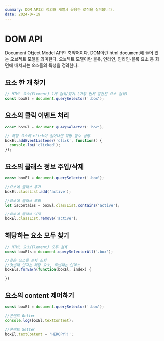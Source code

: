 ```yaml
---
summary: DOM API의 정의와 개발시 유용한 로직을 살펴봅니다.
date: 2024-04-19
---
```


# DOM API
Document Object Model API의 축약어이다.
DOM이란 html document에 들어 있는 오브젝트 모델을 의미한다.
오브젝트 모델이란 블록, 인라인, 인라인-블록 요소 등 화면에 배치되는 요소들의 특성을 정의한다.

## 요소 한 개 찾기

```javascript
// HTML 요소(Element) 1개 검색/찾기.(가장 먼저 발견된 요소 검색)
const boxEl = document.querySelector('.box');
```

## 요소의 클릭 이벤트 처리

```javascript
const boxEl = document.querySelector('.box');

// 해당 요소에 click이 일어나면 익명 함수 실행.
boxEl.addEventListener('click', function() {
  console.log('clicked');
});
```

## 요소의 클래스 정보 주입/삭제

```javascript
const boxEl = document.querySelector('.box');

//요소에 클래스 추가
boxEl.classList.add('active');

//요소에 클래스 조회
let isContains = boxEl.classList.contains('active');

//요소에 클래스 삭제
boxEl.classList.remove('active');
```

## 해당하는 요소 모두 찾기

```javascript
// HTML 요소(Element) 모두 검색
const boxEls = document.querySelectorAll('.box');

//찾은 요소를 순차 조회
//첫번째 인자는 해당 요소, 두번째는 인덱스.
boxEls.forEach(function(boxEl, index) {

})
```


## 요소의 content 제어하기

```javascript
const boxEl = document.querySelector('.box');

//콘텐트 Getter
console.log(boxEl.textContent);

//콘텐트 Setter
boxEl.textContent = 'HEROPY?!';
```
